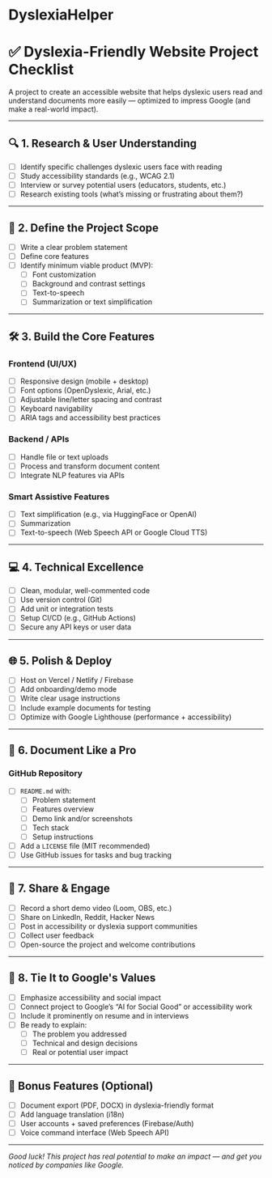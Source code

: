 # DyslexiaHelper

# ✅ Dyslexia-Friendly Website Project Checklist

A project to create an accessible website that helps dyslexic users read and understand documents more easily — optimized to impress Google (and make a real-world impact).

---

## 🔍 1. Research & User Understanding

- [ ] Identify specific challenges dyslexic users face with reading
- [ ] Study accessibility standards (e.g., WCAG 2.1)
- [ ] Interview or survey potential users (educators, students, etc.)
- [ ] Research existing tools (what’s missing or frustrating about them?)

---

## 🧠 2. Define the Project Scope

- [ ] Write a clear problem statement
- [ ] Define core features
- [ ] Identify minimum viable product (MVP):
  - [ ] Font customization
  - [ ] Background and contrast settings
  - [ ] Text-to-speech
  - [ ] Summarization or text simplification

---

## 🛠️ 3. Build the Core Features

### Frontend (UI/UX)

- [ ] Responsive design (mobile + desktop)
- [ ] Font options (OpenDyslexic, Arial, etc.)
- [ ] Adjustable line/letter spacing and contrast
- [ ] Keyboard navigability
- [ ] ARIA tags and accessibility best practices

### Backend / APIs

- [ ] Handle file or text uploads
- [ ] Process and transform document content
- [ ] Integrate NLP features via APIs

### Smart Assistive Features

- [ ] Text simplification (e.g., via HuggingFace or OpenAI)
- [ ] Summarization
- [ ] Text-to-speech (Web Speech API or Google Cloud TTS)

---

## 💻 4. Technical Excellence

- [ ] Clean, modular, well-commented code
- [ ] Use version control (Git)
- [ ] Add unit or integration tests
- [ ] Setup CI/CD (e.g., GitHub Actions)
- [ ] Secure any API keys or user data

---

## 🌐 5. Polish & Deploy

- [ ] Host on Vercel / Netlify / Firebase
- [ ] Add onboarding/demo mode
- [ ] Write clear usage instructions
- [ ] Include example documents for testing
- [ ] Optimize with Google Lighthouse (performance + accessibility)

---

## 📂 6. Document Like a Pro

### GitHub Repository

- [ ] `README.md` with:
  - [ ] Problem statement
  - [ ] Features overview
  - [ ] Demo link and/or screenshots
  - [ ] Tech stack
  - [ ] Setup instructions
- [ ] Add a `LICENSE` file (MIT recommended)
- [ ] Use GitHub issues for tasks and bug tracking

---

## 📣 7. Share & Engage

- [ ] Record a short demo video (Loom, OBS, etc.)
- [ ] Share on LinkedIn, Reddit, Hacker News
- [ ] Post in accessibility or dyslexia support communities
- [ ] Collect user feedback
- [ ] Open-source the project and welcome contributions

---

## 🧩 8. Tie It to Google's Values

- [ ] Emphasize accessibility and social impact
- [ ] Connect project to Google’s “AI for Social Good” or accessibility work
- [ ] Include it prominently on resume and in interviews
- [ ] Be ready to explain:
  - [ ] The problem you addressed
  - [ ] Technical and design decisions
  - [ ] Real or potential user impact

---

## 🧠 Bonus Features (Optional)

- [ ] Document export (PDF, DOCX) in dyslexia-friendly format
- [ ] Add language translation (i18n)
- [ ] User accounts + saved preferences (Firebase/Auth)
- [ ] Voice command interface (Web Speech API)

---

_Good luck! This project has real potential to make an impact — and get you noticed by companies like Google._
